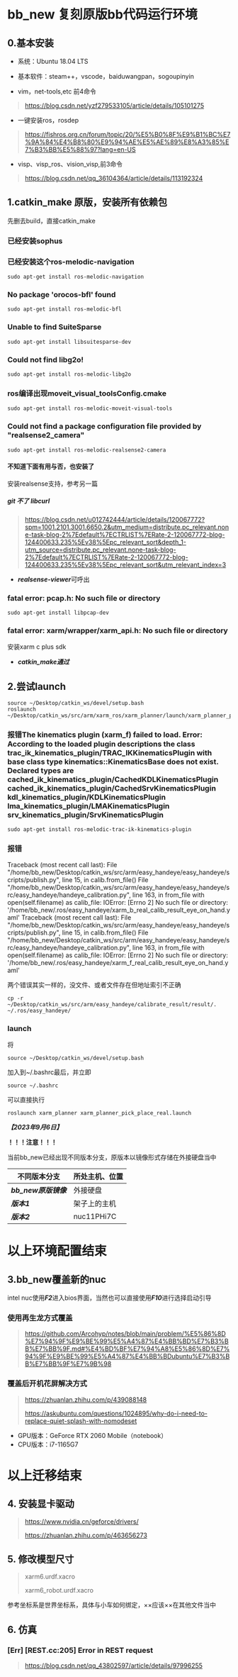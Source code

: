 # bb_new 复刻原版bb代码运行环境
## 0.基本安装
- 系统：Ubuntu 18.04 LTS
- 基本软件：steam++，vscode，baiduwangpan，sogoupinyin

- vim，net-tools,etc 前4命令 
> https://blog.csdn.net/yzf279533105/article/details/105101275

- 一键安装ros，rosdep
> https://fishros.org.cn/forum/topic/20/%E5%B0%8F%E9%B1%BC%E7%9A%84%E4%B8%80%E9%94%AE%E5%AE%89%E8%A3%85%E7%B3%BB%E5%88%97?lang=en-US

- visp、visp_ros、vision_visp,前3命令
> https://blog.csdn.net/qq_36104364/article/details/113192324

## 1.catkin_make 原版，安装所有依赖包
先删去build，直接catkin_make

### 已经安装sophus

### 已经安装这个ros-melodic-navigation
	sudo apt-get install ros-melodic-navigation

### No package 'orocos-bfl' found
	sudo apt-get install ros-melodic-bfl

### Unable to find SuiteSparse
	sudo apt-get install libsuitesparse-dev

### Could not find libg2o!
	sudo apt-get install ros-melodic-libg2o

### ros编译出现moveit_visual_toolsConfig.cmake
	sudo apt-get install ros-melodic-moveit-visual-tools

### Could not find a package configuration file provided by "realsense2_camera"
	sudo apt-get install ros-melodic-realsense2-camera

#### 不知道下面有用与否，也安装了
安装realsense支持，参考另一篇

##### git 不了 libcurl 
> https://blog.csdn.net/u012742444/article/details/120067772?spm=1001.2101.3001.6650.2&utm_medium=distribute.pc_relevant.none-task-blog-2%7Edefault%7ECTRLIST%7ERate-2-120067772-blog-124400633.235%5Ev38%5Epc_relevant_sort&depth_1-utm_source=distribute.pc_relevant.none-task-blog-2%7Edefault%7ECTRLIST%7ERate-2-120067772-blog-124400633.235%5Ev38%5Epc_relevant_sort&utm_relevant_index=3

- ***realsense-viewer***可呼出

### fatal error: pcap.h: No such file or directory
	sudo apt-get install libpcap-dev

### fatal error: xarm/wrapper/xarm_api.h: No such file or directory
安装xarm c plus sdk

- ***catkin_make通过***

## 2.尝试launch
	source ~/Desktop/catkin_ws/devel/setup.bash
	roslaunch ~/Desktop/catkin_ws/src/arm/xarm_ros/xarm_planner/launch/xarm_planner_pick_place_real.launch

### 报错The kinematics plugin (xarm_f) failed to load. Error: According to the loaded plugin descriptions the class trac_ik_kinematics_plugin/TRAC_IKKinematicsPlugin with base class type kinematics::KinematicsBase does not exist. Declared types are  cached_ik_kinematics_plugin/CachedKDLKinematicsPlugin cached_ik_kinematics_plugin/CachedSrvKinematicsPlugin kdl_kinematics_plugin/KDLKinematicsPlugin lma_kinematics_plugin/LMAKinematicsPlugin srv_kinematics_plugin/SrvKinematicsPlugin

	sudo apt-get install ros-melodic-trac-ik-kinematics-plugin

### 报错
Traceback (most recent call last):
  File "/home/bb_new/Desktop/catkin_ws/src/arm/easy_handeye/easy_handeye/scripts/publish.py", line 15, in <module>
    calib.from_file()
  File "/home/bb_new/Desktop/catkin_ws/src/arm/easy_handeye/easy_handeye/src/easy_handeye/handeye_calibration.py", line 163, in from_file
    with open(self.filename) as calib_file:
IOError: [Errno 2] No such file or directory: '/home/bb_new/.ros/easy_handeye/xarm_b_real_calib_result_eye_on_hand.yaml'
Traceback (most recent call last):
  File "/home/bb_new/Desktop/catkin_ws/src/arm/easy_handeye/easy_handeye/scripts/publish.py", line 15, in <module>
    calib.from_file()
  File "/home/bb_new/Desktop/catkin_ws/src/arm/easy_handeye/easy_handeye/src/easy_handeye/handeye_calibration.py", line 163, in from_file
    with open(self.filename) as calib_file:
IOError: [Errno 2] No such file or directory: '/home/bb_new/.ros/easy_handeye/xarm_f_real_calib_result_eye_on_hand.yaml'

两个错误其实一样的，没文件、或者文件存在但地址索引不正确

	cp -r ~/Desktop/catkin_ws/src/arm/easy_handeye/calibrate_result/result/. ~/.ros/easy_handeye/

### launch 
将

	source ~/Desktop/catkin_ws/devel/setup.bash
加入到~/.bashrc最后，并立即

	source ~/.bashrc

可以直接执行
	
	roslaunch xarm_planner xarm_planner_pick_place_real.launch

***【2023年9月6日】***

**！！！注意！！！**

当前bb_new已经出现不同版本分支，原版本以镜像形式存储在外接硬盘当中

| 不同版本分支 | 所处主机、位置|
| ------ | ------ |
| ***bb_new原版镜像*** | 外接硬盘|
| ***版本1*** | 架子上的主机 | 
| ***版本2*** | nuc11PHi7C | 

# 以上环境配置结束

## 3.bb_new覆盖新的nuc
intel nuc使用***F2***进入bios界面，当然也可以直接使用***F10***进行选择启动引导

### 使用再生龙方式覆盖
> https://github.com/Arcohyp/notes/blob/main/problem/%E5%86%8D%E7%94%9F%E9%BE%99%E5%A4%87%E4%BB%BD%E7%B3%BB%E7%BB%9F.md#%E4%BD%BF%E7%94%A8%E5%86%8D%E7%94%9F%E9%BE%99%E5%A4%87%E4%BB%BDubuntu%E7%B3%BB%E7%BB%9F%E7%9B%98

### 覆盖后开机花屏解决方式
> https://zhuanlan.zhihu.com/p/439088148
>
> https://askubuntu.com/questions/1024895/why-do-i-need-to-replace-quiet-splash-with-nomodeset

- GPU版本：GeForce RTX 2060 Mobile（notebook）
- CPU版本：i7-1165G7

# 以上迁移结束

## 4. 安装显卡驱动
> https://www.nvidia.cn/geforce/drivers/
> 
> https://zhuanlan.zhihu.com/p/463656273

## 5. 修改模型尺寸
> xarm6.urdf.xacro
>
> xarm6_robot.urdf.xacro

参考坐标系是世界坐标系，具体与小车如何绑定，××应该××在其他文件当中

## 6. 仿真
### [Err] [REST.cc:205] Error in REST request
> https://blog.csdn.net/qq_43802597/article/details/97996255
